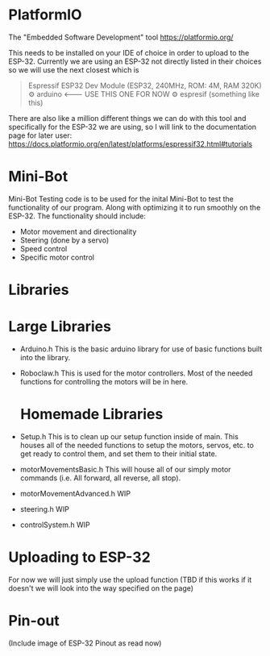 # PlatformIO
The "Embedded Software Development" tool
https://platformio.org/

This needs to be installed on your IDE of choice in order to upload to the ESP-32.
Currently we are using an ESP-32 not directly listed in their choices so we will use the next closest which is
 > Espressif ESP32 Dev Module (ESP32, 240MHz, ROM: 4M, RAM 320K)
   ⚙︎ arduino <--- USE THIS ONE FOR NOW
   ⚙︎ espresif (something like this)

There are also like a million different things we can do with this tool and specifically for the ESP-32 we are using, so I will link to the documentation page for later user: https://docs.platformio.org/en/latest/platforms/espressif32.html#tutorials

# Mini-Bot
Mini-Bot Testing code is to be used for the inital Mini-Bot to test the functionality of our program. Along with optimizing it to run smoothly on the ESP-32. The functionality should include:
- Motor movement and directionality
- Steering (done by a servo)
- Speed control
- Specific motor control

# Libraries

  # Large Libraries

- Arduino.h
  This is the basic arduino library for use of basic functions built into the library.

- Roboclaw.h
  This is used for the motor controllers. Most of the needed functions for controlling the motors will be in here.

  # Homemade Libraries

- Setup.h
  This is to clean up our setup function inside of main. This houses all of the needed functions to setup the motors, servos, etc. to get ready to control them, and set them to their initial state.

- motorMovementsBasic.h
  This will house all of our simply motor commands (i.e. All forward, all reverse, all stop). 

- motorMovementAdvanced.h
  WIP

- steering.h
  WIP

- controlSystem.h
  WIP

# Uploading to ESP-32
  For now we will just simply use the upload function (TBD if this works if it doesn't we will look into the way specified on the page)

# Pin-out
  (Include image of ESP-32 Pinout as read now)
